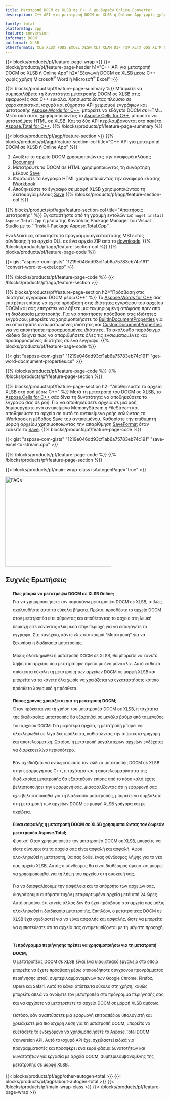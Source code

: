 ```yaml
---
title: Μετατροπή DOCM σε XLSB σε C++ ή με δωρεάν Online Converter
description: C++ API για μετατροπή DOCM σε XLSB ή Online App χωρίς χρήση του Microsoft Word ή του Microsoft Excel ή διαδικτυακά. Δοκιμάστε γρήγορα τον δωρεάν διαδικτυακό μετατροπέα DOCM σε XLSB πριν ενσωματώσετε τον κώδικα.

family: total
platformtag: cpp
feature: conversion
informat: DOCM
outformat: XLSB
otherformats: XLS XLSX FODS EXCEL XLSM XLT XLAM DIF TSV XLTX ODS XLTM CSV SXC
---
```

{{< blocks/products/pf/feature-page-wrap >}}
{{< blocks/products/pf/feature-page-header h1="C++ API για μετατροπή DOCM σε XLSB ή Online App" h2="Εξαγωγή DOCM σε XLSB μέσω C++ χωρίς χρήση Microsoft<sup>&reg;</sup> Word ή Microsoft<sup>&reg;</sup> Excel" >}}

{{% blocks/products/pf/feature-page-summary %}}
Μπορείτε να συμπεριλάβετε τη δυνατότητα μετατροπής DOCM σε XLSB στις εφαρμογές σας C++ εύκολα. Χρησιμοποιώντας πλούσιο σε χαρακτηριστικά, ισχυρό και εύχρηστο API χειρισμού εγγράφων και μετατροπής [Aspose.Words for C++](https://products.aspose.com/words/cpp/), μπορείτε να εξάγετε DOCM σε HTML. Μετά από αυτό, χρησιμοποιώντας το [Aspose.Cells for C++](https://products.aspose.com/cells/cpp/), μπορείτε να μετατρέψετε HTML σε XLSB. Και τα δύο API περιλαμβάνονται στο πακέτο [Aspose.Total for C++](https://products.aspose.com/total/cpp/). 
{{% /blocks/products/pf/feature-page-summary  %}}

{{< blocks/products/pf/agp/feature-section >}}
{{% blocks/products/pf/agp/feature-section-col title="C++ API για μετατροπή DOCM σε XLSB ή Online App" %}}
1. Ανοίξτε το αρχείο DOCM χρησιμοποιώντας την αναφορά κλάσης [Document](https://reference.aspose.com/words/cpp/class/aspose.words.docmument)
2. Μετατρέψτε το DOCM σε HTML χρησιμοποιώντας τη συνάρτηση μέλους [Save](https://reference.aspose.com/words/cpp/class/aspose.words.docmument#save_string_saveformat)
3. Φορτώστε το έγγραφο HTML χρησιμοποιώντας την αναφορά κλάσης [IWorkbook](https://reference.aspose.com/cells/cpp/class/aspose.cells.i_workbook)
4. Αποθηκεύστε το έγγραφο σε μορφή XLSB χρησιμοποιώντας τη λειτουργία μέλους [Save](https://reference.aspose.com/cells/cpp/class/aspose.cells.i_workbook#a5dc7de23f7ceba76a05dc1d49f51502e)
{{% /blocks/products/pf/agp/feature-section-col %}}

{{% blocks/products/pf/agp/feature-section-col title="Απαιτήσεις μετατροπής" %}}
Εγκαταστήστε από τη γραμμή εντολών ως ```nuget install Aspose.Total.Cpp``` ή μέσω της Κονσόλας Package Manager του Visual Studio με το ```Install-Package Aspose.Total.Cpp``.

Εναλλακτικά, αποκτήστε το πρόγραμμα εγκατάστασης MSI εκτός σύνδεσης ή τα αρχεία DLL σε ένα αρχείο ZIP από το [downloads](https://releases.aspose.com/total/cpp).
{{% /blocks/products/pf/agp/feature-section-col %}}
{{% blocks/products/pf/feature-page-code %}}

{{< gist "aspose-com-gists" "1219e046dd93cf1ab6a75783eb74c191" "convert-word-to-excel.cpp" >}}



{{% /blocks/products/pf/feature-page-code %}}
{{< /blocks/products/pf/agp/feature-section >}}

{{% blocks/products/pf/feature-page-section  h2="Πρόσβαση στις ιδιότητες εγγράφου DOCM μέσω C++" %}}
Το [Aspose.Words for C++](https://products.aspose.com/words/cpp/) σάς επιτρέπει επίσης να έχετε πρόσβαση στις ιδιότητες εγγράφου του αρχείου DOCM και σας επιτρέπει να λάβετε μια τεκμηριωμένη απόφαση πριν από τη διαδικασία μετατροπής. Για να αποκτήσετε πρόσβαση στις ιδιότητες εγγράφου, μπορείτε να χρησιμοποιήσετε το [BuiltInDocumentProperties](https://reference.aspose.com/words/cpp/class/aspose.words.properties.built_in_docmument_properties) για να αποκτήσετε ενσωματωμένες ιδιότητες και [CustomDocumentProperties](https://https://reference.aspose.com/words/cpp/class/aspose.words.properties.custom_docmument_properties) για να αποκτήσετε προσαρμοσμένες ιδιότητες. Το ακόλουθο παράδειγμα κώδικα δείχνει πώς να απαριθμήσετε όλες τις ενσωματωμένες και προσαρμοσμένες ιδιότητες σε ένα έγγραφο.
{{% blocks/products/pf/feature-page-code %}}

{{< gist "aspose-com-gists" "1219e046dd93cf1ab6a75783eb74c191" "get-word-docmument-properties.cs" >}}

{{% /blocks/products/pf/feature-page-code  %}}
{{% /blocks/products/pf/feature-page-section %}}

{{% blocks/products/pf/feature-page-section  h2="Αποθηκεύστε το αρχείο XLSB στη ροή μέσω C++" %}}
Μετά τη μετατροπή του DOCM σε XLSB, το [Aspose.Cells for C++](https://products.aspose.com/cells/cpp/) σάς δίνει τη δυνατότητα να αποθηκεύσετε το έγγραφό σας σε ροή. Για να αποθηκεύσετε αρχεία σε μια ροή, δημιουργήστε ένα αντικείμενο MemoryStream ή FileStream και αποθηκεύστε το αρχείο σε αυτό το αντικείμενο ροής καλώντας το [IWorkbook](https://reference.aspose.com/cells/cpp/class/aspose.cells.i_workbook) η μέθοδος [Save](https://reference.aspose.com/cells/cpp/class/aspose.cells.i_workbook#a77072cfb929787df9ad1f38b02f58349) του αντικειμένου. Καθορίστε την επιθυμητή μορφή αρχείου χρησιμοποιώντας την απαρίθμηση [SaveFormat](https://reference.aspose.com/cells/cpp/namespace/aspose.cells#a11cae527e4e68f1adcac8f47ea64481a) όταν καλείτε το [Save](https://reference.aspose.com/cells/cpp/class/aspose.cells.i_workbook#a77072cfb929787df9ad1f38b02f58349).
{{% blocks/products/pf/feature-page-code %}}

{{< gist "aspose-com-gists" "1219e046dd93cf1ab6a75783eb74c191" "save-excel-to-stream.cpp" >}}

{{% /blocks/products/pf/feature-page-code  %}}
{{% /blocks/products/pf/feature-page-section %}}

{{< blocks/products/pf/main-wrap-class isAutogenPage="true" >}}
<style>.howtolist li{margin-right: 0!important;line-height: 26px;position: relative;margin-bottom: 10px;font-size: 13px;list-style-type: none;}</style>
<div class="col-md-12 tl bg-gray-dark howtolist section">
  <a class="anchor" name="faqpage"></a>
  <div class="container tl dflex" itemscope="" itemtype="https://schema.org/FAQPage">
      <div class="col-md-4 howtosectiongfx">
          <img class="social-panel-hide-on-mobile" src="https://www.groupdocs.cloud/templates/brand/images/groupdocs/conversion/groupdocs_conversion-brand.png" alt="FAQs" width="335" height="283">
      </div>
      <div class="howtosection col-md-8">
          <div>
              <h2>Συχνές Ερωτήσεις</h2>
              <ul>
                  <li itemscope="" itemprop="mainEntity" itemtype="https://schema.org/Question">
                      <div>
                          <span itemprop="name"><b>Πώς μπορώ να μετατρέψω DOCM σε XLSB Online;</b></span>
                      </div>
                      <div itemscope="" itemprop="acceptedAnswer" itemtype="https://schema.org/Answer">
                          <span itemprop="text">Για να χρησιμοποιήσετε τον παραπάνω μετατροπέα DOCM σε XLSB, απλώς ακολουθήστε αυτά τα εύκολα βήματα. Πρώτα, προσθέστε το αρχείο DOCM στον μετατροπέα είτε σύροντας και αποθέτοντας το αρχείο στη λευκή περιοχή είτε κάνοντας κλικ μέσα στην περιοχή για να εισαγάγετε το έγγραφο. Στη συνέχεια, κάντε κλικ στο κουμπί "Μετατροπή" για να ξεκινήσει η διαδικασία μετατροπής.<br />

Μόλις ολοκληρωθεί η μετατροπή DOCM σε XLSB, θα μπορείτε να κάνετε λήψη του αρχείου που μετατράπηκε άμεσα με ένα μόνο κλικ. Αυτό καθιστά απίστευτα εύκολη τη μετατροπή των αρχείων DOCM σε μορφή XLSB και μπορείτε να τα κάνετε όλα χωρίς να χρειάζεται να εγκαταστήσετε κάποιο πρόσθετο λογισμικό ή πρόσθετα.</span>
                      </div>
                  </li>
                  <li itemscope="" itemprop="mainEntity" itemtype="https://schema.org/Question">
                      <div>
                          <span itemprop="name"><b>Πόσος χρόνος χρειάζεται για τη μετατροπή DOCM;</b></span>
                      </div>
                      <div itemscope="" itemprop="acceptedAnswer" itemtype="https://schema.org/Answer">
                          <span itemprop="text">Όταν πρόκειται για τη χρήση του μετατροπέα DOCM σε XLSB, η ταχύτητα της διαδικασίας μετατροπής θα εξαρτηθεί σε μεγάλο βαθμό από το μέγεθος του αρχείου DOCM. Για μικρότερα αρχεία, η μετατροπή μπορεί να ολοκληρωθεί σε λίγα δευτερόλεπτα, καθιστώντας την απίστευτα γρήγορη και αποτελεσματική. Ωστόσο, η μετατροπή μεγαλύτερων αρχείων ενδέχεται να διαρκέσει λίγο περισσότερο.<br />

Εάν σχεδιάζετε να ενσωματώσετε τον κώδικα μετατροπής DOCM σε XLSB στην εφαρμογή σας C++, η ταχύτητα και η αποτελεσματικότητα της διαδικασίας μετατροπής θα εξαρτηθούν επίσης από το πόσο καλά έχετε βελτιστοποιήσει την εφαρμογή σας. Διασφαλίζοντας ότι η εφαρμογή σας έχει βελτιστοποιηθεί για τη διαδικασία μετατροπής, μπορείτε να συμβάλετε στη μετατροπή των αρχείων DOCM σε μορφή XLSB γρήγορα και με ακρίβεια.</span>
                      </div>
                  </li>
                  <li itemscope="" itemprop="mainEntity" itemtype="https://schema.org/Question">
                      <div>
                          <span itemprop="name"><b>Είναι ασφαλής η μετατροπή DOCM σε XLSB χρησιμοποιώντας τον δωρεάν μετατροπέα Aspose.Total;</b></span>
                      </div>
                      <div itemscope="" itemprop="acceptedAnswer" itemtype="https://schema.org/Answer">
                          <span itemprop="text">Φυσικά! Όταν χρησιμοποιείτε τον μετατροπέα DOCM σε XLSB, μπορείτε να είστε σίγουροι ότι τα αρχεία σας είναι ασφαλή και ασφαλή. Αφού ολοκληρωθεί η μετατροπή, θα σας δοθεί ένας σύνδεσμος λήψης για το νέο σας αρχείο XLSB. Αυτός ο σύνδεσμος θα είναι διαθέσιμος άμεσα και μπορεί να χρησιμοποιηθεί για τη λήψη του αρχείου στη συσκευή σας.<br />

Για να διασφαλίσουμε την ασφάλεια και το απόρρητο των αρχείων σας, διαγράφουμε αυτόματα τυχόν μεταφορτωμένα αρχεία μετά από 24 ώρες. Αυτό σημαίνει ότι κανείς άλλος δεν θα έχει πρόσβαση στα αρχεία σας μόλις ολοκληρωθεί η διαδικασία μετατροπής. Επιπλέον, ο μετατροπέας DOCM σε XLSB έχει σχεδιαστεί για να είναι ασφαλής και ασφαλής, ώστε να μπορείτε να εμπιστεύεστε ότι τα αρχεία σας αντιμετωπίζονται με τη μέγιστη προσοχή.</span>
                      </div>
                  </li>                 
                  <li itemscope="" itemprop="mainEntity" itemtype="https://schema.org/Question">
                      <div>
                          <span itemprop="name"><b>Τι πρόγραμμα περιήγησης πρέπει να χρησιμοποιήσω για τη μετατροπή DOCM;</b></span>
                      </div>
                      <div itemscope="" itemprop="acceptedAnswer" itemtype="https://schema.org/Answer">
                          <span itemprop="text">Ο μετατροπέας DOCM σε XLSB είναι ένα διαδικτυακό εργαλείο στο οποίο μπορείτε να έχετε πρόσβαση μέσω οποιουδήποτε σύγχρονου προγράμματος περιήγησης ιστού, συμπεριλαμβανομένων των Google Chrome, Firefox, Opera και Safari. Αυτό το κάνει απίστευτα εύκολο στη χρήση, καθώς μπορείτε απλά να ανοίξετε τον μετατροπέα στο πρόγραμμα περιήγησής σας και να αρχίσετε να μετατρέπετε τα αρχεία DOCM σε μορφή XLSB αμέσως.<br />

Ωστόσο, εάν αναπτύσσετε μια εφαρμογή επιτραπέζιου υπολογιστή και χρειάζεστε μια πιο ισχυρή λύση για τη μετατροπή DOCM, μπορείτε να εξετάσετε το ενδεχόμενο να χρησιμοποιήσετε το Aspose.Total DOCM Conversion API. Αυτό το ισχυρό API έχει σχεδιαστεί ειδικά για προγραμματιστές και προσφέρει ένα ευρύ φάσμα δυνατοτήτων και δυνατοτήτων για εργασία με αρχεία DOCM, συμπεριλαμβανομένης της μετατροπής σε μορφή XLSB.</span>
                      </div>
                  </li>
              </ul>
          </div>
      </div>
  </div>
{{< blocks/products/pf/agp/other-autogen-total >}}
{{< blocks/products/pf/agp/about-autogen-total >}}
{{< /blocks/products/pf/main-wrap-class >}}
{{< /blocks/products/pf/feature-page-wrap >}}